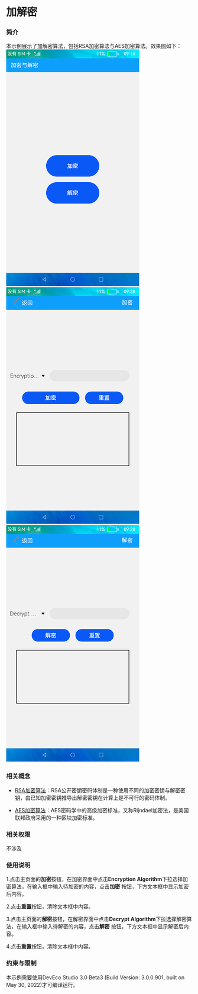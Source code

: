 # 加解密

### 简介

本示例展示了加解密算法，包括RSA加密算法与AES加密算法。效果图如下：
![](screenshots/device/index.png)
![](screenshots/device/encryption.png)
![](screenshots/device/decrypt.png)

### 相关概念

- [RSA加密算法](https://gitee.com/openharmony/docs/blob/master/zh-cn/application-dev/reference/apis/js-apis-system-cipher.md)：RSA公开密钥密码体制是一种使用不同的加密密钥与解密密钥，由已知加密密钥推导出解密密钥在计算上是不可行的密码体制。

- [AES加密算法](https://gitee.com/openharmony/docs/blob/master/zh-cn/application-dev/reference/apis/js-apis-system-cipher.md)：AES密码学中的高级加密标准，又称Rijndael加密法，是美国联邦政府采用的一种区块加密标准。

### 相关权限

不涉及

### 使用说明

1.点击主页面的**加密**按钮，在加密界面中点击**Encryption Algorithm**下拉选择加密算法，在输入框中输入待加密的内容，点击**加密**
按钮，下方文本框中显示加密后内容。

2.点击**重置**按钮，清除文本框中内容。

3.点击主页面的**解密**按钮，在解密界面中点击**Decrypt Algorithm**下拉选择解密算法，在输入框中输入待解密的内容，点击**解密**
按钮，下方文本框中显示解密后内容。

4.点击**重置**按钮，清除文本框中内容。

### 约束与限制

本示例需要使用DevEco Studio 3.0 Beta3 (Build Version: 3.0.0.901, built on May 30, 2022)才可编译运行。

